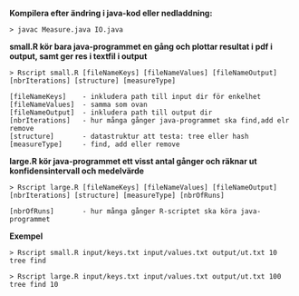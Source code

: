 

**Kompilera efter ändring i java-kod eller nedladdning:**

    > javac Measure.java IO.java  


**small.R kör bara java-programmet en gång och plottar resultat i pdf i output, samt ger res i textfil i output**
   
    > Rscript small.R [fileNameKeys] [fileNameValues] [fileNameOutput] [nbrIterations] [structure] [measureType]

    [fileNameKeys]    - inkludera path till input dir för enkelhet
    [fileNameValues]  - samma som ovan
    [fileNameOutput]  - inkludera path till output dir
    [nbrIterations]   - hur många gånger java-programmet ska find,add elr remove
    [structure]       - datastruktur att testa: tree eller hash
    [measureType]     - find, add eller remove



**large.R kör java-programmet ett visst antal gånger och räknar ut konfidensintervall och medelvärde**
  
    > Rscript large.R [fileNameKeys] [fileNameValues] [fileNameOutput] [nbrIterations] [structure] [measureType] [nbrOfRuns]

    [nbrOfRuns]       - hur många gånger R-scriptet ska köra java-programmet  



**Exempel**

    > Rscript small.R input/keys.txt input/values.txt output/ut.txt 10 tree find

    > Rscript large.R input/keys.txt input/values.txt output/ut.txt 100 tree find 10
